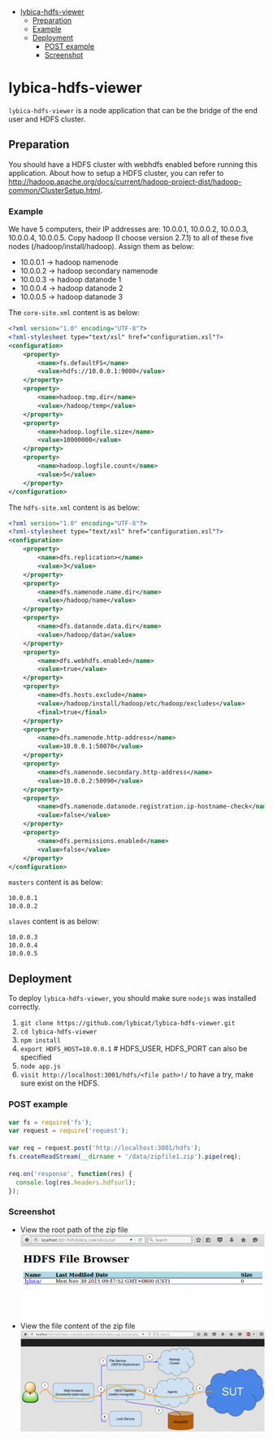 - [lybica-hdfs-viewer](#lybica-hdfs-viewer)
	- [Preparation](#preparation)
    - [Example](#example)
	- [Deployment](#deployment)
		- [POST example](#post-example)
		- [Screenshot](#screenshot)

# lybica-hdfs-viewer

`lybica-hdfs-viewer` is a node application that can be the bridge of the end user and HDFS cluster.

## Preparation

You should have a HDFS cluster with webhdfs enabled before running this application.
About how to setup a HDFS cluster, you can refer to http://hadoop.apache.org/docs/current/hadoop-project-dist/hadoop-common/ClusterSetup.html.

### Example

We have 5 computers, their IP addresses are: 10.0.0.1, 10.0.0.2, 10.0.0.3, 10.0.0.4, 10.0.0.5. Copy hadoop (I choose version 2.7.1) to all of these five nodes (/hadoop/install/hadoop). Assign them as below:

* 10.0.0.1     ->    hadoop namenode
* 10.0.0.2     ->    hadoop secondary namenode
* 10.0.0.3     ->    hadoop datanode 1
* 10.0.0.4     ->    hadoop datanode 2
* 10.0.0.5     ->    hadoop datanode 3

The `core-site.xml` content is as below:

```xml
<?xml version="1.0" encoding="UTF-8"?>
<?xml-stylesheet type="text/xsl" href="configuration.xsl"?>
<configuration>
    <property>
        <name>fs.defaultFS</name>
        <value>hdfs://10.0.0.1:9000</value>
    </property>
    <property>
        <name>hadoop.tmp.dir</name>
        <value>/hadoop/temp</value>
    </property>
    <property>
        <name>hadoop.logfile.size</name>
        <value>10000000</value>
    </property>
    <property>
        <name>hadoop.logfile.count</name>
        <value>5</value>
    </property>
</configuration>
```

The `hdfs-site.xml` content is as below:

```xml
<?xml version="1.0" encoding="UTF-8"?>
<?xml-stylesheet type="text/xsl" href="configuration.xsl"?>
<configuration>
    <property>
        <name>dfs.replication></name>
        <value>3</value>
    </property>
    <property>
        <name>dfs.namenode.name.dir</name>
        <value>/hadoop/name</value>
    </property>
    <property>
        <name>dfs.datanode.data.dir</name>
        <value>/hadoop/data</value>
    </property>
    <property>
        <name>dfs.webhdfs.enabled</name>
        <value>true</value>
    </property>
    <property>
        <name>dfs.hosts.exclude</name>
        <value>/hadoop/install/hadoop/etc/hadoop/excludes</value>
        <final>true</final>
    </property>
    <property>
        <name>dfs.namenode.http-address</name>
        <value>10.0.0.1:50070</value>
    </property>
    <property>
        <name>dfs.namenode.secondary.http-address</name>
        <value>10.0.0.2:50090</value>
    </property>
    <property>
        <name>dfs.namenode.datanode.registration.ip-hostname-check</name>
        <value>false</value>
    </property>
    <property>
        <name>dfs.permissions.enabled</name>
        <value>false</value>
    </property>
</configuration>
```

`masters` content is as below:

```
10.0.0.1
10.0.0.2
```

`slaves` content is as below:

```
10.0.0.3
10.0.0.4
10.0.0.5
```

## Deployment

To deploy `lybica-hdfs-viewer`, you should make sure `nodejs` was installed correctly.

1. `git clone https://github.com/lybicat/lybica-hdfs-viewer.git`
1. `cd lybica-hdfs-viewer`
1. `npm install`
1. `export HDFS_HOST=10.0.0.1` # HDFS_USER, HDFS_PORT can also be specified
1. `node app.js`
1. `visit http://localhost:3001/hdfs/<file path>!/` to have a try, make sure <file path> exist on the HDFS.

### POST example

```javascript
var fs = require('fs');
var request = require('request');

var req = request.post('http://localhost:3001/hdfs');
fs.createReadStream(__dirname + '/data/zipfile1.zip').pipe(req);

req.on('response', function(res) {
  console.log(res.headers.hdfsurl);
});

```

### Screenshot

* View the root path of the zip file
    ![demo-1](assets/demo-1.png)
* View the file content of the zip file
    ![demo-1](assets/demo-2.png)
